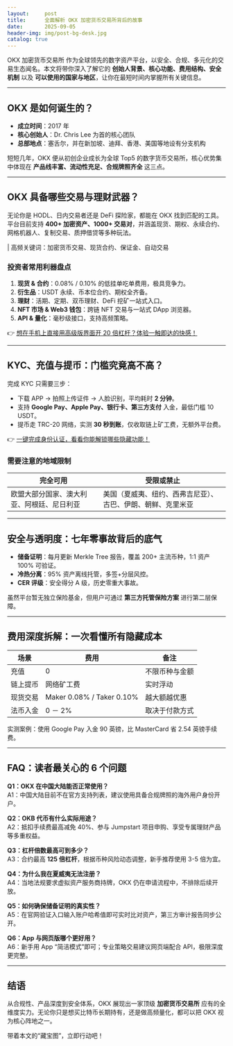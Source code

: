 ```yaml
---
layout:     post
title:      全面解析 OKX 加密货币交易所背后的故事
date:       2025-09-05
header-img: img/post-bg-desk.jpg
catalog: true
---
```


OKX 加密货币交易所 作为全球领先的数字资产平台，以安全、合规、多元化的交易生态闻名。本文将带你深入了解它的 **创始人背景、核心功能、费用结构、安全机制** 以及 **可以使用的国家与地区**，让你在最短时间内掌握所有关键信息。

---

## OKX 是如何诞生的？

- **成立时间**：2017 年  
- **核心创始人**：Dr. Chris Lee 为首的核心团队  
- **总部地点**：塞舌尔，并在新加坡、迪拜、香港、美国等地设有分支机构  

短短几年，OKX 便从初创企业成长为全球 Top5 的数字货币交易所，核心优势集中体现在 **产品线丰富、流动性充足、合规牌照齐全** 这三点。

---

## OKX 具备哪些交易与理财武器？

无论你是 HODL、日内交易者还是 DeFi 探险家，都能在 OKX 找到匹配的工具。平台目前支持 **400+ 加密资产、1000+ 交易对**，并涵盖现货、期权、永续合约、网格机器人、复制交易、质押借贷等多种玩法。

| 高频关键词：加密货币交易、现货合约、保证金、自动交易

### 投资者常用利器盘点

1. **现货 & 合约**：0.08% / 0.10% 的低挂单吃单费用，极具竞争力。  
2. **衍生品**：USDT 永续、币本位合约、期权全齐备。  
3. **理财**：活期、定期、双币理财、DeFi 挖矿一站式入口。  
4. **NFT 市场 & Web3 钱包**：跨链 NFT 交易与一站式 DApp 浏览器。  
5. **API & 量化**：毫秒级接口，支持高频策略。  

👉 [想在手机上直接用高级版界面开 20 倍杠杆？体验一触即达的快感！](https://okxdog.com/)

---

## KYC、充值与提币：门槛究竟高不高？

完成 KYC 只需要三步：  
- 下载 APP → 拍照上传证件 → 人脸识别，平均耗时 **2 分钟**。  
- 支持 **Google Pay、Apple Pay、银行卡、第三方支付** 入金，最低门槛 10 USDT。  
- 提币走 TRC-20 网络，实测 **30 秒到账**，仅收取链上矿工费，无额外平台费。  

👉 [一键完成身份认证，看看你能解锁哪些隐藏功能！](https://okxdog.com/)

### 需要注意的地域限制

| 完全可用 | 受限或禁止 |
| --- | --- |
| 欧盟大部分国家、澳大利亚、阿根廷、尼日利亚 | 美国（夏威夷、纽约、西弗吉尼亚）、古巴、伊朗、朝鲜、克里米亚 |

---

## 安全与透明度：七年零事故背后的底气

- **储备证明**：每月更新 Merkle Tree 报告，覆盖 200+ 主流币种，1:1 资产 100% 可验证。  
- **冷热分离**：95% 资产离线托管，多签+分层风控。  
- **CER 评级**：安全得分 A 级，历史零重大事故。  

虽然平台暂无独立保险基金，但用户可通过 **第三方托管保险方案** 进行第二层保障。

---

## 费用深度拆解：一次看懂所有隐藏成本

| 场景 | 费用 | 备注 |
| --- | --- | --- |
| 充值 | 0 | 不限币种与金额 |
| 链上提币 | 网络矿工费 | 实时浮动 |
| 现货交易 | Maker 0.08% / Taker 0.10% | 越大额越优惠 |
| 法币入金 | 0 － 2% | 取决于付款方式 |

实测案例：使用 Google Pay 入金 90 英镑，比 MasterCard 省 2.54 英镑手续费。

---

## FAQ：读者最关心的 6 个问题

**Q1：OKX 在中国大陆能否正常使用？**  
A1：中国大陆目前不在官方支持列表，建议使用具备合规牌照的海外用户身份开户。

**Q2：OKB 代币有什么实际用途？**  
A2：抵扣手续费最高减免 40%、参与 Jumpstart 项目申购、享受专属理财产品等多重权益。

**Q3：杠杆倍数最高可到多少？**  
A3：合约最高 **125 倍杠杆**，根据币种风险动态调整，新手推荐使用 3-5 倍为宜。

**Q4：为什么我在夏威夷无法注册？**  
A4：当地法规要求虚拟资产服务商持牌，OKX 仍在申请流程中，不排除后续开放。

**Q5：如何确保储备证明的真实性？**  
A5：在官网验证入口输入账户哈希值即可实时比对资产，第三方审计报告同步公开。

**Q6：App 与网页版哪个更好用？**  
A6：新手用 App “简洁模式”即可；专业策略交易建议网页端配合 API，极限深度更完整。

---

## 结语

从合规性、产品深度到安全体系，OKX 展现出一家顶级 **加密货币交易所** 应有的全维度实力。无论你只是想买比特币长期持有，还是做高频量化，都可以把 OKX 视为核心阵地之一。

带着本文的“藏宝图”，立即行动吧！